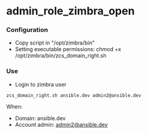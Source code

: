 # admin_role_zimbra_open

### Configuration

* Copy script in "/opt/zimbra/bin"
* Setting executable permissions: chmod +x /opt/zimbra/bin/zcs_domain_right.sh

### Use
* Login to zimbra user

```
zcs_domain_right.sh ansible.dev admin2@ansible.dev
```
When:
* Domain: ansible.dev 
* Account admin: admin2@ansible.dev



